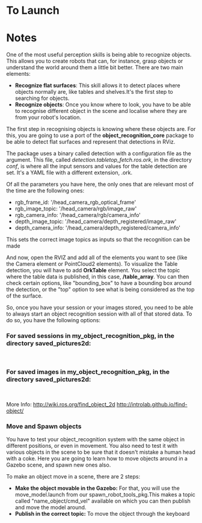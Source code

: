 # To Launch

# Notes
One of the most useful perception skills is being able to recognize objects. This allows you to create robots that can, for instance, grasp objects or understand the world around them a little bit better.
There are two main elements:

* **Recognize flat surfaces**: This skill allows it to detect places where objects normally are, like tables and shelves.It's the first step to searching for objects.
* **Recognize objects**: Once you know where to look, you have to be able to recognise different object in the scene and localise where they are from your robot's location.

The first step in recognising objects is knowing where these objects are. For this, you are going to use a port of the **object_recognition_core** package to be able to detect flat surfaces and represent that detections in RViz.

The package uses a binary called detection with a configuration file as the argument. This file, called *detection.tabletop_fetch.ros.ork*, in the directory *conf*, is where all the input sensors and values for the table detection are set. It's a YAML file with a different extension, .ork.

Of all the parameters you have here, the only ones that are relevant most of the time are the following ones:

* rgb_frame_id: '/head_camera_rgb_optical_frame'
* rgb_image_topic: '/head_camera/rgb/image_raw'
* rgb_camera_info: '/head_camera/rgb/camera_info'
* depth_image_topic: '/head_camera/depth_registered/image_raw'
* depth_camera_info: '/head_camera/depth_registered/camera_info'

This sets the correct image topics as inputs so that the recognition can be made

And now, open the RVIZ and add all of the elements you want to see (like the Camera element or PointCloud2 elements). To visualize the Table detection, you will have to add **OrkTable** element. You select the topic where the table data is published, in this case, **/table_array**. You can then check certain options, like "bounding_box" to have a bounding box around the detection, or the "top" option to see what is being considered as the top of the surface.

So, once you have your session or your images stored, you need to be able to always start an object recognition session with all of that stored data. To do so, you have the following options:

### For saved sessions in my_object_recognition_pkg, in the directory saved_pictures2d:

<launch>
    <arg name="camera_rgb_topic" default="/head_camera/rgb/image_raw" />
	<!-- Nodes -->
	<node name="find_object_2d" pkg="find_object_2d" type="find_object_2d" output="screen">
		<remap from="image" to="$(arg camera_rgb_topic)"/>
		<param name="gui" value="true" type="bool"/>
		<param name="session_path" value="$(find my_object_recognition_pkg)/saved_pictures2d/coke_session.bin" type="str"/>
		<param name="settings_path" value="~/.ros/find_object_2d.ini" type="str"/>
	</node>

</launch>
<launch>
    <arg name="camera_rgb_topic" default="/head_camera/rgb/image_raw" />
    <!-- Nodes -->
    <node name="find_object_2d" pkg="find_object_2d" type="find_object_2d" output="screen">
        <remap from="image" to="$(arg camera_rgb_topic)"/>
        <param name="gui" value="true" type="bool"/>
        <param name="session_path" value="$(find my_object_recognition_pkg)/saved_pictures2d/coke_session.bin" type="str"/>
        <param name="settings_path" value="~/.ros/find_object_2d.ini" type="str"/>
    </node>
​
</launch>

### For saved images in my_object_recognition_pkg, in the directory saved_pictures2d:

<launch>
    <arg name="camera_rgb_topic" default="/head_camera/rgb/image_raw" />
    <!-- Nodes -->
    <node name="find_object_2d" pkg="find_object_2d" type="find_object_2d" output="screen">
        <remap from="image" to="$(arg camera_rgb_topic)"/>
        <param name="gui" value="true" type="bool"/>
        <param name="objects_path" value="$(find my_object_recognition_pkg)/saved_pictures2d" type="str"/>
        <param name="settings_path" value="~/.ros/find_object_2d.ini" type="str"/>
    </node>
​
</launch>

More Info:
http://wiki.ros.org/find_object_2d
http://introlab.github.io/find-object/

### Move and Spawn objects
You have to test your object_recognition system with the same object in different positions, or even in movement.
You also need to test it with various objects in the scene to be sure that it doesn't mistake a human head with a coke.
Here you are going to learn how to move objects around in a Gazebo scene, and spawn new ones also.

To make an object move in a scene, there are 2 steps:

* **Make the object movable in the Gazebo:** For that, you will use the move_model.launch from our spawn_robot_tools_pkg.This makes a topic called "name_object/cmd_vel" available on which you can then publish and move the model around.
* **Publish in the correct topic:** To move the object through the keyboard